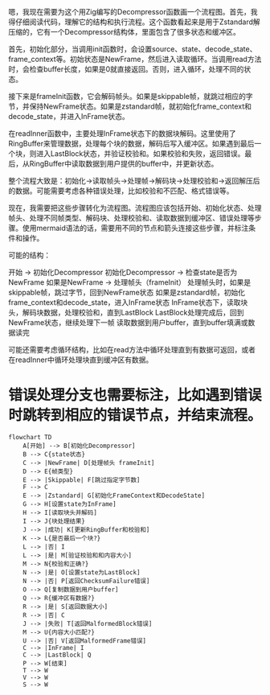 嗯，我现在需要为这个用Zig编写的Decompressor函数画一个流程图。首先，我得仔细阅读代码，理解它的结构和执行流程。这个函数看起来是用于Zstandard解压缩的，它有一个Decompressor结构体，里面包含了很多状态和缓冲区。

首先，初始化部分，当调用init函数时，会设置source、state、decode_state、frame_context等。初始状态是NewFrame，然后进入读取循环。当调用read方法时，会检查buffer长度，如果是0就直接返回。否则，进入循环，处理不同的状态。

接下来是frameInit函数，它会解码帧头。如果是skippable帧，就跳过相应的字节，并保持NewFrame状态。如果是zstandard帧，就初始化frame_context和decode_state，并进入InFrame状态。

在readInner函数中，主要处理InFrame状态下的数据块解码。这里使用了RingBuffer来管理数据，处理每个块的数据，解码后写入缓冲区。如果遇到最后一个块，则进入LastBlock状态，并验证校验和。如果校验和失败，返回错误。最后，从RingBuffer中读取数据到用户提供的buffer中，并更新状态。

整个流程大致是：初始化→读取帧头→处理帧→解码块→处理校验和→返回解压后的数据。可能需要考虑各种错误处理，比如校验和不匹配、格式错误等。

现在，我需要把这些步骤转化为流程图。流程图应该包括开始、初始化状态、处理帧头、处理不同帧类型、解码块、处理校验和、读取数据到缓冲区、错误处理等步骤。使用mermaid语法的话，需要用不同的节点和箭头连接这些步骤，并标注条件和操作。

可能的结构：

开始 -> 初始化Decompressor
初始化Decompressor -> 检查state是否为NewFrame
如果是NewFrame -> 处理帧头（frameInit）
处理帧头时，如果是skippable帧，跳过字节，回到NewFrame状态
如果是zstandard帧，初始化frame_context和decode_state，进入InFrame状态
InFrame状态下，读取块头，解码块数据，处理校验和，直到LastBlock
LastBlock处理完成后，回到NewFrame状态，继续处理下一帧
读取数据到用户buffer，直到buffer填满或数据读完

可能还需要考虑循环结构，比如在read方法中循环处理直到有数据可返回，或者在readInner中循环处理块直到缓冲区有数据。

错误处理分支也需要标注，比如遇到错误时跳转到相应的错误节点，并结束流程。
================================================
```mermaid
flowchart TD
    A[开始] --> B[初始化Decompressor]
    B --> C{state状态}
    C --> |NewFrame| D[处理帧头 frameInit]
    D --> E{帧类型}
    E --> |Skippable| F[跳过指定字节数]
    F --> C
    E --> |Zstandard| G[初始化FrameContext和DecodeState]
    G --> H[设置state为InFrame]
    H --> I[读取块头并解码]
    I --> J{块处理结果}
    J --> |成功| K[更新RingBuffer和校验和]
    K --> L{是否最后一个块?}
    L --> |否| I
    L --> |是| M[验证校验和和内容大小]
    M --> N{校验和正确?}
    N --> |是| O[设置state为LastBlock]
    N --> |否| P[返回ChecksumFailure错误]
    O --> Q[复制数据到用户buffer]
    Q --> R{缓冲区有数据?}
    R --> |是| S[返回数据大小]
    R --> |否| C
    J --> |失败| T[返回MalformedBlock错误]
    M --> U{内容大小匹配?}
    U --> |否| V[返回MalformedFrame错误]
    C --> |InFrame| I
    C --> |LastBlock| Q
    P --> W[结束]
    T --> W
    V --> W
    S --> W
```
